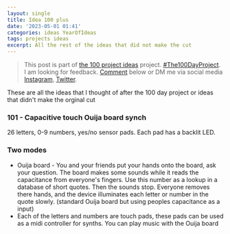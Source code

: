 ```yaml
---
layout: single
title: Idea 100 plus
date: '2023-05-01 01:41'
categories: ideas YearOfIdeas
tags: projects ideas
excerpt: All the rest of the ideas that did not make the cut
---
```


> This post is part of [the 100 project ideas](https://blog.abluestar.com/projects/2023-100-ideas/) project. [#The100DayProject](https://www.the100dayproject.org/). I am looking for feedback. <a href='#utterances-comments'>Comment</a> below or DM me via social media <a href="https://instagram.com/funvill" rel="nofollow noopener noreferrer"><i class="fab fa-fw fa-instagram" aria-hidden="true"></i><span class="label">Instagram</span></a>, <a href="https://twitter.com/funvill" rel="nofollow noopener noreferrer"><i class="fab fa-fw fa-twitter" aria-hidden="true"></i><span class="label">Twitter</span></a>.

These are all the ideas that I thought of after the 100 day project or ideas that didn't make the orginal cut

### 101 - Capacitive touch Ouija board synch

26 letters, 0-9 numbers, yes/no sensor pads. Each pad has a backlit LED.

### Two modes

- Ouija board - You and your friends put your hands onto the board, ask your question. The board makes some sounds while it reads the capacitance from everyone's fingers. Use this number as a lookup in a database of short quotes. Then the sounds stop. Everyone removes there hands, and the device illuminates each letter or number in the quote slowly. (standard Ouija board but using peoples capacitance as a input)
- Each of the letters and numbers are touch pads, these pads can be used as a midi controller for synths. You can play music with the Ouija board